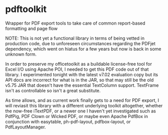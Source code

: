 # pdftoolkit
Wrapper for PDF export tools to take care of common report-based formatting and page flow

NOTE: This is not yet a functional library in terms of being vetted in production code, due to unforeseen circumstances regarding the PDFjet dependency, which went on hiatus for a few years but now is back in some unknown form.

In order to preserve my officetoolkit as a buildable license-free tool for Excel I/O using Apache POI, I needed to get this PDF code out of that library. I experimented tonight with the latest v7.02 evaluation copy but its API docs are incorrect for what is in the JAR, so that may still be the old v5.75 JAR that doesn't have the essential TextColumn support. TextFrame isn't as controllable so isn't a great substitute.

As time allows, and as current work finally gets to a need for PDF export, I will reviasit this library with a different underlying toolkit altogether, whether the now-free iTextPDF, or a newer one I haven't yet investigated such as PdfPig, PDF Clown or Wicked PDF, or maybe even Apache PdfBox in conjunction with easytable, ph-pdf-layout, pdfbox-layout, or PdfLayoutManager.
